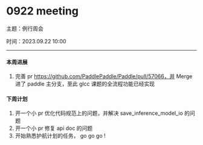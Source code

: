 # 0922 meeting

主题：例行周会

时间：2023.09.22 10:00



---

#### 本周进展

1. 完善 pr https://github.com/PaddlePaddle/Paddle/pull/57066，并 Merge 进了 paddle 主分支，至此 glcc 课题的全流程功能已经实现



#### 下周计划

1. 开一个小 pr 优化代码规范上的问题，并解决 save_inference_model_io 的问题
1. 开一个小 pr 修复 api doc 的问题
1. 开始熟悉护航计划的任务， go go go !

